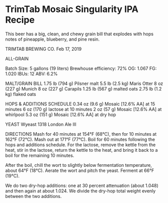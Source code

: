 # TrimTab Mosaic Singularity IPA Recipe

This beer has a big, clean, and chewy grain bill that explodes with hops notes of pineapple, blueberry, and pine resin.

TRIMTAB BREWING CO. Feb 17, 2019

ALL-GRAIN

Batch Size: 5 gallons (19 liters)
Brewhouse efficiency: 72%
OG: 1.067
FG: 1.020
IBUs: 12
ABV: 6.2%



MALT/GRAIN BILL
1.75 lb (794 g) Pilsner malt
5.5 lb (2.5 kg) Maris Otter
8 oz (227 g) Munich
8 oz (227 g) Carapils
1.25 lb (567 g) malted oats
2.75 lb (1.2 kg) flaked oats

HOPS & ADDITIONS SCHEDULE
0.34 oz (9.6 g) Mosaic [12.6% AA] at 15 minutes
6 oz (170 g) lactose at 10 minutes
2 oz (57 g) Mosaic [12.6% AA] at whirlpool
5.3 oz (151 g) Mosaic [12.6% AA] at dry hop

YEAST
Wyeast 1318 London Ale III

DIRECTIONS
Mash for 40 minutes at 154°F (68°C), then for 10 minutes at 162°F (72°C). Mash out at 171°F (77°C). Boil for 60 minutes following the hops and additions schedule. For the lactose, remove the kettle from the heat, stir in the lactose, return the kettle to the heat, and bring it back to a boil for the remaining 10 minutes.

After the boil, chill the wort to slightly below fermentation temperature, about 64°F (18°C). Aerate the wort and pitch the yeast. Ferment at 66°F (19°C).

We do two dry-hop additions: one at 30 percent attenuation (about 1.048) and then again at about 1.024. We divide the dry-hop total weight evenly between the two additions.